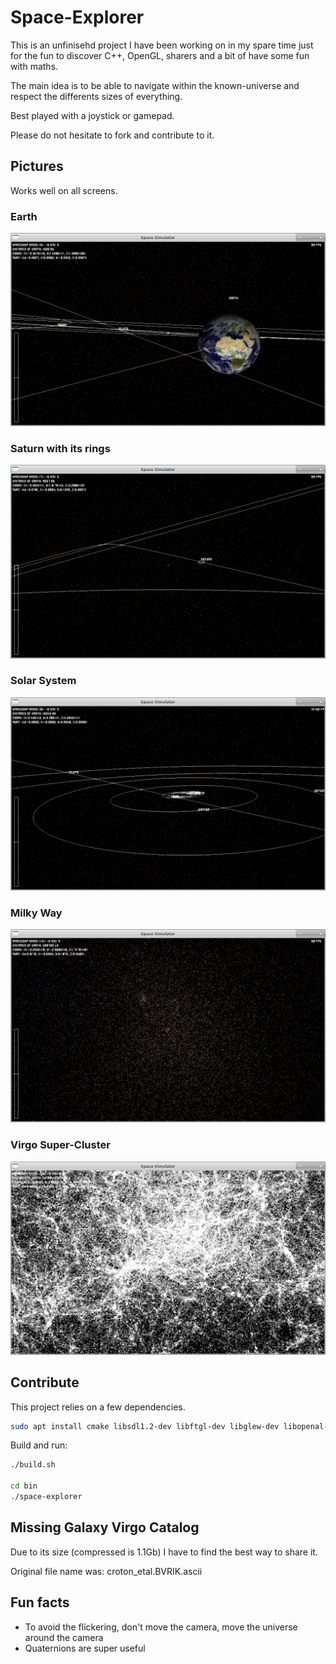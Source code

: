 # Space-Explorer

This is an unfinisehd project I have been working on in my spare time just for the fun to discover C++, OpenGL, sharers and a bit of have some fun with maths.

The main idea is to be able to navigate within the known-universe and respect the differents sizes of everything.

Best played with a joystick or gamepad.

Please do not hesitate to fork and contribute to it.

## Pictures

Works well on all screens.

### Earth

![Earth](docs/img/earth.png)

### Saturn with its rings

![Saturn](docs/img/saturn.png)

### Solar System

![Solar System](docs/img/solar-system.png)

### Milky Way

![Milky Way](docs/img/milky-way.png)

### Virgo Super-Cluster

![Virgo Super-Cluster](docs/img/super-cluster.png)

## Contribute

This project relies on a few dependencies.

```bash
sudo apt install cmake libsdl1.2-dev libftgl-dev libglew-dev libopenal-dev libsndfile1-dev rapidjson-dev libtiff5-dev
```

Build and run:

```bash
./build.sh

cd bin
./space-explorer
```

## Missing Galaxy Virgo Catalog

Due to its size (compressed is 1.1Gb) I have to find the best way to share it.

Original file name was: croton_etal.BVRIK.ascii

## Fun facts

- To avoid the flickering, don't move the camera, move the universe around the camera
- Quaternions are super useful
